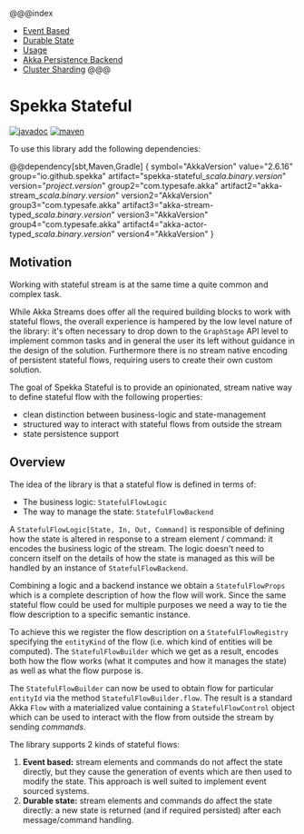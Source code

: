 @@@index
* [Event Based](event-based.md)
* [Durable State](durable-state.md)
* [Usage](usage.md)
* [Akka Persistence Backend](akkapersistence.md)
* [Cluster Sharding](sharding.md)
@@@

# Spekka Stateful

[![javadoc](https://javadoc.io/badge2/io.github.spekka/spekka-stateful_2.13/javadoc.svg)](https://javadoc.io/doc/io.github.spekka/spekka-stateful_2.13/)
[![maven](https://img.shields.io/maven-central/v/io.github.spekka/spekka-stateful_2.13)](https://mvnrepository.com/artifact/io.github.spekka/spekka-stateful_2.13/)

To use this library add the following dependencies:

@@dependency[sbt,Maven,Gradle] {
  symbol="AkkaVersion"  value="2.6.16"
  group="io.github.spekka"  artifact="spekka-stateful_$scala.binary.version$"  version="$project.version$"
  group2="com.typesafe.akka" artifact2="akka-stream_$scala.binary.version$"  version2="AkkaVersion"
  group3="com.typesafe.akka" artifact3="akka-stream-typed_$scala.binary.version$"  version3="AkkaVersion"
  group4="com.typesafe.akka" artifact4="akka-actor-typed_$scala.binary.version$"  version4="AkkaVersion"
}

## Motivation

Working with stateful stream is at the same time a quite common and complex task.

While Akka Streams does offer all the required building blocks to work with stateful flows, the overall experience is hampered by the low level nature of the library: it's often necessary to drop down to the `GraphStage` API level to implement common tasks and in general the user its left without guidance in the design of the solution. Furthermore there is no stream native encoding of persistent stateful flows, requiring users to create their own custom solution.

The goal of Spekka Stateful is to provide an opinionated, stream native way to define stateful flow with the following properties:

- clean distinction between business-logic and state-management
- structured way to interact with stateful flows from outside the stream
- state persistence support

## Overview

The idea of the library is that a stateful flow is defined in terms of:

- The business logic: `StatefulFlowLogic`
- The way to manage the state: `StatefulFlowBackend`

A `StatefulFlowLogic[State, In, Out, Command]` is responsible of defining how the state is altered in response to a stream element / command: it encodes the business logic of the stream. The logic doesn't need to concern itself on the details of how the state is managed as this will be handled by an instance of `StatefulFlowBackend`.

Combining a logic and a backend instance we obtain a `StatefulFlowProps` which is a complete description of how the flow will work. Since the same stateful flow could be used for multiple purposes we need a way to tie the flow description to a specific semantic instance.

To achieve this we register the flow description on a `StatefulFlowRegistry` specifying the `entityKind` of the flow (i.e. which kind of entities will be computed). The `StatefulFlowBuilder` which we get as a result, encodes both how the flow works (what it computes and how it manages the state) as well as what the flow purpose is.

The `StatefulFlowBuilder` can now be used to obtain flow for particular `entityId` via the method `StatefulFlowBuilder.flow`. The result is a standard Akka `Flow` with a materialized value containing a `StatefulFlowControl` object which can be used to interact with the flow from outside the stream by sending *commands*.

The library supports 2 kinds of stateful flows:

1. **Event based:** stream elements and commands do not affect the state directly, but they cause the generation of events which are then used to modify the state. This approach is well suited to implement event sourced systems.
2. **Durable state:** stream elements and commands do affect the state directly: a new state is returned (and if required persisted) after each message/command handling.




